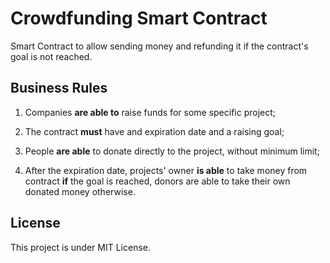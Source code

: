 # Crowdfunding Smart Contract

Smart Contract to allow sending money and refunding it if the contract's goal is not reached.

## Business Rules

1. Companies **are able to** raise funds for some specific project;

2. The contract **must** have and expiration date and a raising goal;

3. People **are able** to donate directly to the project, without minimum limit;

4. After the expiration date, projects' owner **is able** to take money from contract **if** the goal is reached, donors are able to take their own donated money otherwise.

## License

This project is under MIT License.
